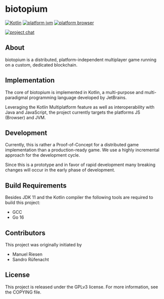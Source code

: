 # biotopium
[![Kotlin](https://img.shields.io/badge/Kotlin-1.5.31-%237F52FF?style=flat&logo=kotlin)](https://kotlinlang.org)
[![platform jvm](https://img.shields.io/badge/platform-jvm-red?style=flat)]()
[![platform browser](https://img.shields.io/badge/platform-js-yellow?style=flat)]()

[![project chat](https://img.shields.io/badge/zulip-join_chat-blue.svg?style=flat&logo=zulip)](https://biotopium.zulipchat.com)

## About
biotopium is a distributed, platform-independent multiplayer game running on a custom, dedicated blockchain.

## Implementation
The core of biotopium is implemented in Kotlin, 
a multi-purpose and multi-paradigmal programming language developed by JetBrains.

Leveraging the Kotlin Multiplatform feature as well as interoperability with Java and JavaScript, 
the project currently targets the platforms JS (Browser) and JVM.

## Development
Currently, this is rather a Proof-of-Concept for a distributed game implementation than a production-ready game.
We use a highly incremental approach for the development cycle.

Since this is a prototype and in favor of rapid development many breaking changes will occur in the early phase of development.

## Build Requirements
Besides JDK 11 and the Kotlin compiler the following tools are required to build this project:
- GCC
- Go 16

## Contributors
This project was originally initiated by
- Manuel Riesen
- Sandro Rüfenacht

## License
This project is released under the GPLv3 license.
For more information, see the COPYING file.